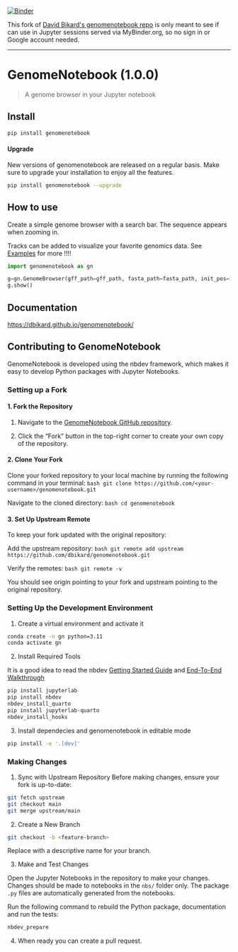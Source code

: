 
[![Binder](https://mybinder.org/badge_logo.svg)](https://mybinder.org/v2/gh/fomightez/genomenotebook-binder/main?urlpath=%2Flab%2Ftree%2Fnbs%2F00_Examples.ipynb)

This fork of [David Bikard's genomenotebook repo](https://github.com/dbikard/genomenotebook) is only meant to see if can use in Jupyter sessions served via MyBinder.org, so no sign in or Google account needed.

------------

# GenomeNotebook (1.0.0)

> A genome browser in your Jupyter notebook

## Install

``` bash
pip install genomenotebook
```

#### Upgrade

New versions of genomenotebook are released on a regular basis. Make
sure to upgrade your installation to enjoy all the features.

``` bash
pip install genomenotebook --upgrade
```

## How to use

Create a simple genome browser with a search bar. The sequence appears
when zooming in.

Tracks can be added to visualize your favorite genomics data. See
[Examples](https://dbikard.github.io/genomenotebook/examples.html) for
more !!!!

``` python
import genomenotebook as gn
```

``` python
g=gn.GenomeBrowser(gff_path=gff_path, fasta_path=fasta_path, init_pos=10000, bounds=(0,100000))
g.show()
```

## Documentation

<https://dbikard.github.io/genomenotebook/>

## Contributing to GenomeNotebook

GenomeNotebook is developed using the nbdev framework, which makes it
easy to develop Python packages with Jupyter Notebooks.

### Setting up a Fork

#### 1. Fork the Repository

1.  Navigate to the [GenomeNotebook GitHub
    repository](https://github.com/dbikard/genomenotebook.git).

2.  Click the “Fork” button in the top-right corner to create your own
    copy of the repository.

#### 2. Clone Your Fork

Clone your forked repository to your local machine by running the
following command in your terminal:
`bash git clone https://github.com/<your-username>/genomenotebook.git`

Navigate to the cloned directory: `bash cd genomenotebook`

#### 3. Set Up Upstream Remote

To keep your fork updated with the original repository:

Add the upstream repository:
`bash git remote add upstream https://github.com/dbikard/genomenotebook.git`

Verify the remotes: `bash git remote -v`

You should see origin pointing to your fork and upstream pointing to the
original repository.

### Setting Up the Development Environment

1.  Create a virtual environment and activate it

``` bash
conda create -n gn python=3.11
conda activate gn
```

2.  Install Required Tools

It is a good idea to read the nbdev [Getting Started
Guide](https://nbdev.fast.ai/getting_started.html) and [End-To-End
Walkthrough](https://nbdev.fast.ai/tutorials/tutorial.html)

``` bash
pip install jupyterlab
pip install nbdev
nbdev_install_quarto
pip install jupyterlab-quarto
nbdev_install_hooks
```

3.  Install dependecies and genomenotebook in editable mode

``` bash
pip install -e '.[dev]'
```

### Making Changes

1.  Sync with Upstream Repository Before making changes, ensure your
    fork is up-to-date:

``` bash
git fetch upstream
git checkout main
git merge upstream/main
```

2.  Create a New Branch

``` bash
git checkout -b <feature-branch>
```

Replace <feature-branch> with a descriptive name for your branch.

3.  Make and Test Changes

Open the Jupyter Notebooks in the repository to make your changes.
Changes should be made to notebooks in the `nbs/` folder only. The
package `.py` files are automatically generated from the notebooks.

Run the following command to rebuild the Python package, documentation
and run the tests:

``` bash
nbdev_prepare
```

4.  When ready you can create a pull request.
